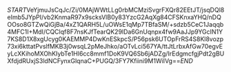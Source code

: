 $START$VeYjmuJsCqJc/Zi/0MAjWWtLLg0rbMCMziSvgrFXQr82EEtJT/jsqDQl8eImb5JYpPI/vb2KnmaR97x9scksVlB0y83YzcG2AqXg84CFSKnxaYHQ/nDQOOso8GTZwQiGjBa/4xZ1QARH5L/uOWsE1qMp7TBfaSM/+sdzb5CeC1Jaqqb4MFC1I+MdI/CQClqf8F7nsKJfTearQK29lDa6GnUqnpx4fw9AaJJp9YGcIN1Y7KS8D1X8xgUcyg0KAEMMP4DwKnESkpcS/P56psk6UTOpFrRS4S8Kl8vozp73xi6kttatPvslfMKB3j0wsqL2pMeJhko/aOTvLci567YA/ttJtLrbxAfGw70egvEyLcXKihoMXOhKIybTe1Hl6cc8mmf1DoK9VQ6Sb6jADZg/IrEdgmcfgjPdt2gBUXfdjdRUxjS3ldNCFynxGlqnaC+PUGQ/3FY7Kfiini9M1WiIVg==$END$